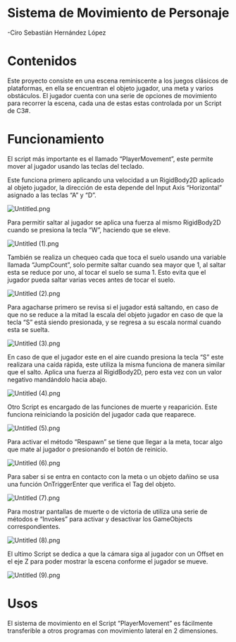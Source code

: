 # Sistema de Movimiento de Personaje

-Ciro Sebastián Hernández López

# Contenidos

Este proyecto consiste en una escena reminiscente a los juegos clásicos de plataformas, en ella se encuentran el objeto jugador, una meta y varios obstáculos. El jugador cuenta con una serie de opciones de movimiento para recorrer la escena, cada una de estas estas controlada por un Script de C3#.

# Funcionamiento

El script más importante es el llamado “PlayerMovement”, este permite mover al jugador usando las teclas del teclado.

Este funciona primero aplicando una velocidad a un RigidBody2D aplicado al objeto jugador, la dirección de esta depende del Input Axis “Horizontal” asignado a las teclas “A” y “D”.

![Untitled.png](Sistema%20de%20Movimiento%20de%20Personaje%20ade471f9b8a94254bf07d088db8c48e9/Untitled.png)

Para permitir saltar al jugador se aplica una fuerza al mismo RigidBody2D cuando se presiona la tecla “W”, haciendo que se eleve.

![Untitled (1).png](Sistema%20de%20Movimiento%20de%20Personaje%20ade471f9b8a94254bf07d088db8c48e9/Untitled_(1).png)

También se realiza un chequeo cada que toca el suelo usando una variable llamada “JumpCount”, solo permite saltar cuando sea mayor que 1, al saltar esta se reduce por uno, al tocar el suelo se suma 1. Esto evita que el jugador pueda saltar varias veces antes de tocar el suelo.

![Untitled (2).png](Sistema%20de%20Movimiento%20de%20Personaje%20ade471f9b8a94254bf07d088db8c48e9/Untitled_(2).png)

Para agacharse primero se revisa si el jugador está saltando, en caso de que no se reduce a la mitad la escala del objeto jugador en caso de que la tecla “S” está siendo presionada, y se regresa a su escala normal cuando esta se suelta.

![Untitled (3).png](Sistema%20de%20Movimiento%20de%20Personaje%20ade471f9b8a94254bf07d088db8c48e9/Untitled_(3).png)

En caso de que el jugador este en el aire cuando presiona la tecla “S” este realizara una caída rápida, este utiliza la misma funciona de manera similar que el salto. Aplica una fuerza al RigidBody2D, pero esta vez con un valor negativo mandándolo hacia abajo.

![Untitled (4).png](Sistema%20de%20Movimiento%20de%20Personaje%20ade471f9b8a94254bf07d088db8c48e9/Untitled_(4).png)

Otro Script es encargado de las funciones de muerte y reaparición. Este funciona reiniciando la posición del jugador cada que reaparece.

![Untitled (5).png](Sistema%20de%20Movimiento%20de%20Personaje%20ade471f9b8a94254bf07d088db8c48e9/Untitled_(5).png)

Para activar el método “Respawn” se tiene que llegar a la meta, tocar algo que mate al jugador o presionando el botón de reinicio.

![Untitled (6).png](Sistema%20de%20Movimiento%20de%20Personaje%20ade471f9b8a94254bf07d088db8c48e9/Untitled_(6).png)

Para saber si se entra en contacto con la meta o un objeto dañino se usa una función OnTriggerEnter que verifica el Tag del objeto.

![Untitled (7).png](Sistema%20de%20Movimiento%20de%20Personaje%20ade471f9b8a94254bf07d088db8c48e9/Untitled_(7).png)

Para mostrar pantallas de muerte o de victoria de utiliza una serie de métodos e “Invokes” para activar y desactivar los GameObjects correspondientes.

![Untitled (8).png](Sistema%20de%20Movimiento%20de%20Personaje%20ade471f9b8a94254bf07d088db8c48e9/Untitled_(8).png)

El ultimo Script se dedica a que la cámara siga al jugador con un Offset en el eje Z para poder mostrar la escena conforme el jugador se mueve.

![Untitled (9).png](Sistema%20de%20Movimiento%20de%20Personaje%20ade471f9b8a94254bf07d088db8c48e9/Untitled_(9).png)

# Usos

El sistema de movimiento en el Script “PlayerMovement” es fácilmente transferible a otros programas con movimiento lateral en 2 dimensiones.